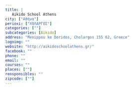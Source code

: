 ```yaml
---
title: |
   Aikido School Athens
city: ["Αθήνα"]
perioxi: ["ΧΟΛΑΡΓΟΣ"]
categories: [""]
subcategories: [Aikido]
address: "Menippou ke Doridos, Cholargos 155 62, Greece"
logoimg: ""
website: "http://aikidoschoolathens.gr/"
facebook: ""
phone: ""
email: ""
courses: ""
places: [""]
rensponsibles: ""
zipcode: [""]
---
```




